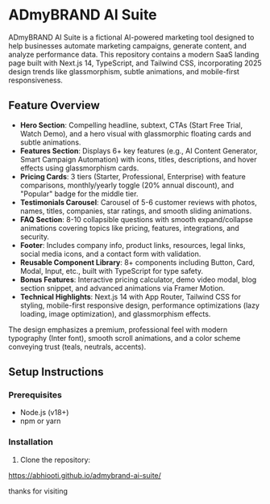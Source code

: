 # ADmyBRAND AI Suite

ADmyBRAND AI Suite is a fictional AI-powered marketing tool designed to help businesses automate marketing campaigns, generate content, and analyze performance data. This repository contains a modern SaaS landing page built with Next.js 14, TypeScript, and Tailwind CSS, incorporating 2025 design trends like glassmorphism, subtle animations, and mobile-first responsiveness.

## Feature Overview

- **Hero Section**: Compelling headline, subtext, CTAs (Start Free Trial, Watch Demo), and a hero visual with glassmorphic floating cards and subtle animations.
- **Features Section**: Displays 6+ key features (e.g., AI Content Generator, Smart Campaign Automation) with icons, titles, descriptions, and hover effects using glassmorphism cards.
- **Pricing Cards**: 3 tiers (Starter, Professional, Enterprise) with feature comparisons, monthly/yearly toggle (20% annual discount), and "Popular" badge for the middle tier.
- **Testimonials Carousel**: Carousel of 5-6 customer reviews with photos, names, titles, companies, star ratings, and smooth sliding animations.
- **FAQ Section**: 8-10 collapsible questions with smooth expand/collapse animations covering topics like pricing, features, integrations, and security.
- **Footer**: Includes company info, product links, resources, legal links, social media icons, and a contact form with validation.
- **Reusable Component Library**: 8+ components including Button, Card, Modal, Input, etc., built with TypeScript for type safety.
- **Bonus Features**: Interactive pricing calculator, demo video modal, blog section snippet, and advanced animations via Framer Motion.
- **Technical Highlights**: Next.js 14 with App Router, Tailwind CSS for styling, mobile-first responsive design, performance optimizations (lazy loading, image optimization), and glassmorphism effects.

The design emphasizes a premium, professional feel with modern typography (Inter font), smooth scroll animations, and a color scheme conveying trust (teals, neutrals, accents).

## Setup Instructions

### Prerequisites
- Node.js (v18+)
- npm or yarn

### Installation
1. Clone the repository:


https://abhiooti.github.io/admybrand-ai-suite/

thanks for visiting
